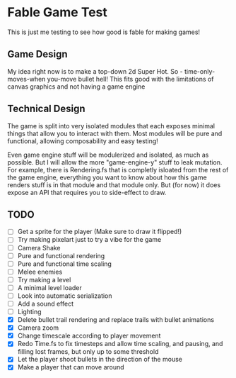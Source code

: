 # Fable Game Test

This is just me testing to see how good is fable for making games!

## Game Design

My idea right now is to make a top-down 2d Super Hot. So - time-only-moves-when
you-move bullet hell!
This fits good with the limitations of canvas graphics and not having a game
engine

## Technical Design

The game is split into very isolated modules that each exposes minimal things
that allow you to interact with them. Most modules will be pure and functional,
allowing composability and easy testing!

Even game engine stuff will be modulerized and isolated, as much as possible.
But I will allow the more "game-engine-y" stuff to leak mutation.
For example, there is Rendering.fs that is completly isloated from the rest
of the game engine, everything you want to know about how this game renders
stuff is in that module and that module only. But (for now) it does expose an
API that requires you to side-effect to draw.

## TODO

- [ ] Get a sprite for the player (Make sure to draw it flipped!)
- [ ] Try making pixelart just to try a vibe for the game
- [ ] Camera Shake
- [ ] Pure and functional rendering
- [ ] Pure and functional time scaling
- [ ] Melee enemies
- [ ] Try making a level
- [ ] A minimal level loader
- [ ] Look into automatic serialization
- [ ] Add a sound effect
- [ ] Lighting
- [x] Delete bullet trail rendering and replace trails with bullet animations
- [x] Camera zoom
- [x] Change timescale according to player movement
- [x] Redo Time.fs to fix timesteps and allow time scaling, and pausing, and filling lost frames, but only up to some threshold
- [x] Let the player shoot bullets in the direction of the mouse
- [x] Make a player that can move around

